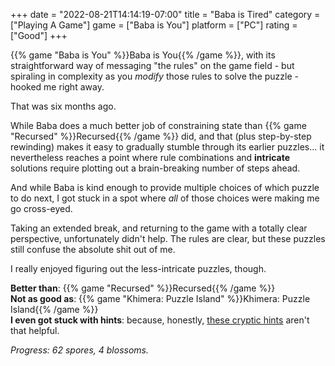 +++
date = "2022-08-21T14:14:19-07:00"
title = "Baba is Tired"
category = ["Playing A Game"]
game = ["Baba is You"]
platform = ["PC"]
rating = ["Good"]
+++

{{% game "Baba is You" %}}Baba is You{{% /game %}}, with its straightforward way of messaging "the rules" on the game field - but spiraling in complexity as you <i>modify</i> those rules to solve the puzzle - hooked me right away.

That was six months ago.

While Baba does a much better job of constraining state than {{% game "Recursed" %}}Recursed{{% /game %}} did, and that (plus step-by-step rewinding) makes it easy to gradually stumble through its earlier puzzles... it nevertheless reaches a point where rule combinations and <b>intricate</b> solutions require plotting out a brain-breaking number of steps ahead.

And while Baba is kind enough to provide multiple choices of which puzzle to do next, I got stuck in a spot where <i>all</i> of those choices were making me go cross-eyed.

Taking an extended break, and returning to the game with a totally clear perspective, unfortunately didn't help.  The rules are clear, but these puzzles still confuse the absolute shit out of me.

I really enjoyed figuring out the less-intricate puzzles, though.

<b>Better than</b>: {{% game "Recursed" %}}Recursed{{% /game %}}  
<b>Not as good as</b>: {{% game "Khimera: Puzzle Island" %}}Khimera: Puzzle Island{{% /game %}}  
<b>I even got stuck with hints</b>: because, honestly, <a href="https://www.keyofw.com/baba-is-hint">these cryptic hints</a> aren't that helpful.

<i>Progress: 62 spores, 4 blossoms.</i>
